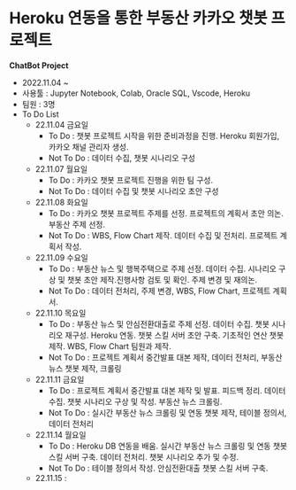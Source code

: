 # Heroku 연동을 통한 부동산 카카오 챗봇 프로젝트

**ChatBot Project**
+ 2022.11.04 ~
+ 사용툴 : Jupyter Notebook, Colab, Oracle SQL, Vscode, Heroku
+ 팀원 : 3명
+ To Do List 
    - 22.11.04 금요일
        + To Do : 챗봇 프로젝트 시작을 위한 준비과정을 진행. Heroku 회원가입, 카카오 채널 관리자 생성.
        + Not To Do : 데이터 수집, 챗봇 시나리오 구성
    - 22.11.07 월요일
        + To Do :  카카오 챗봇 프로젝트 진행을 위한 팀 구성.
        + Not To Do : 데이터 수집 및 챗봇 시나리오 초안 구성 
    - 22.11.08 화요일
        + To Do : 카카오 챗봇 프로젝트 주제를 선정. 프로젝트의 계획서 초안 의논. 부동산 주제 선정.
        + Not To Do : WBS, Flow Chart 제작. 데이터 수집 및 전처리. 프로젝트 계획서 작성.
    - 22.11.09 수요일
        + To Do : 부동산 뉴스 및 행복주택으로 주제 선정. 데이터 수집. 시나리오 구상 및 챗봇 초안 제작.진행사항 검토 및 확인. 주제 변경 및 재의논.
        + Not To Do : 데이터 전처리, 주제 변경, WBS, Flow Chart, 프로젝트 계획서.
    - 22.11.10 목요일
        + To Do : 부동산 뉴스 및 안심전환대출로 주제 선정. 데이터 수집. 챗봇 시나리오 재구성. Heroku 연동. 챗봇 스킬 서버 초안 구축. 기초적인 연산 챗봇 제작. WBS, Flow Chart 팀원과 제작.
        + Not To Do : 프로젝트 계획서 중간발표 대본 제작, 데이터 전처리, 부동산 뉴스 챗봇 제작, 크롤링
    - 22.11.11 금요일
        + To Do : 프로젝트 계획서 중간발표 대본 제작 및 발표. 피드백 정리. 데이터 수집. 챗봇 시나리오 구상 및 작성. 부동산 뉴스 크롤링. 
        + Not To Do : 실시간 부동산 뉴스 크롤링 및 연동 챗봇 제작, 테이블 정의서, 데이터 전처리
    - 22.11.14 월요일
        + To Do : Heroku DB 연동을 배움. 실시간 부동산 뉴스 크롤링 및 연동 챗봇 스킬 서버 구축. 데이터 전처리. 챗봇 시나리오 추가 및 수정.
        + Not To Do : 테이블 정의서 작성. 안심전환대출 챗봇 스킬 서버 구축.
    - 22.11.15 : 